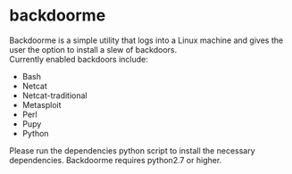# backdoorme

 Backdoorme is a simple utility that logs into a Linux machine and gives the user the option to install a slew of backdoors.    
 Currently enabled backdoors include:
 
  - Bash
  - Netcat
  - Netcat-traditional
  - Metasploit
  - Perl
  - Pupy
  - Python

 Please run the dependencies python script to install the necessary dependencies. Backdoorme requires python2.7 or higher.
